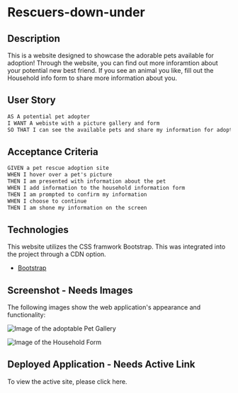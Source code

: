 # Rescuers-down-under

## Description

This is a website designed to showcase the adorable pets available for adoption! Through the website, you can find out more inforamtion about your potential new best friend. If you see an animal you like, fill out the Household info form to share more information about you.

## User Story

```md
AS A potential pet adopter
I WANT A webiste with a picture gallery and form
SO THAT I can see the available pets and share my information for adoption. 
```

## Acceptance Criteria

```md
GIVEN a pet rescue adoption site
WHEN I hover over a pet's picture
THEN I am presented with information about the pet
WHEN I add information to the household information form
THEN I am prompted to confirm my information
WHEN I choose to continue
THEN I am shone my information on the screen
```

## Technologies
This website utilizes the CSS framwork Bootstrap. This was integrated into the project through a CDN option. 
* [Bootstrap](https://getbootstrap.com/)

## Screenshot - Needs Images
The following images show the web application's appearance and functionality:

![Image of the adoptable Pet Gallery](./Assets/03-javascript-homework-demo.gif)

![Image of the Household Form](./Assets/03-javascript-homework-console-demo.png)

## Deployed Application - Needs Active Link

To view the active site, please click here. 